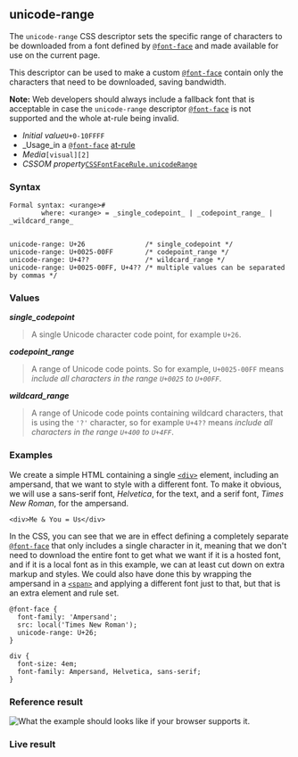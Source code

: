 ## unicode-range

The `unicode-range` CSS descriptor sets the specific range of characters to be downloaded from a font defined by [`@font-face`][0] and made available for use on the current page.

This descriptor can be used to make a custom [`@font-face`][0] contain only the characters that need to be downloaded, saving bandwidth.

**Note:** Web developers should always include a fallback font that is acceptable in case the `unicode-range` descriptor [`@font-face`][0] is not supported and the whole at-rule being invalid.

* _Initial value_`U+0-10FFFF`
* _Usage_in a [`@font-face`][0] [at-rule][1]
* _Media_`[visual][2]`
* _CSSOM property_[`CSSFontFaceRule.unicodeRange`][3]

### Syntax

    Formal syntax: <urange>#
            where: <urange> = _single_codepoint_ | _codepoint_range_ | _wildcard_range_
    

    unicode-range: U+26               /* single_codepoint */
    unicode-range: U+0025-00FF        /* codepoint_range */
    unicode-range: U+4??              /* wildcard_range */
    unicode-range: U+0025-00FF, U+4?? /* multiple values can be separated by commas */

### Values

**_**single\_codepoint**_**

> A single Unicode character code point, for example `U+26`.

**_**codepoint\_range**_**

> A range of Unicode code points. So for example, `U+0025-00FF` means _include all characters in the range `U+0025` to `U+00FF`_.

**_**wildcard\_range**_**

> A range of Unicode code points containing wildcard characters, that is using the `'?'` character, so for example `U+4??` means _include all characters in the range `U+400` to `U+4FF`_.

### Examples

We create a simple HTML containing a single [`<div>`][4] element, including an ampersand, that we want to style with a different font. To make it obvious, we will use a sans-serif font, _Helvetica_, for the text, and a serif font, _Times New Roman_, for the ampersand.

    <div>Me & You = Us</div>

In the CSS, you can see that we are in effect defining a completely separate [`@font-face`][0] that only includes a single character in it, meaning that we don't need to download the entire font to get what we want if it is a hosted font, and if it is a local font as in this example, we can at least cut down on extra markup and styles. We could also have done this by wrapping the ampersand in a [`<span>`][5] and applying a different font just to that, but that is an extra element and rule set.

    @font-face {
      font-family: 'Ampersand';
      src: local('Times New Roman');
      unicode-range: U+26;
    }
    
    div {
      font-size: 4em;
      font-family: Ampersand, Helvetica, sans-serif;	
    }

### Reference result

![What the example should looks like if your browser supports it.](https://mdn.mozillademos.org/files/6043/Refresult.png)

### Live result



[0]: https://developer.mozilla.org/en/docs/Web/CSS/@font-face "The @font-face CSS at-rule allows authors to specify online fonts to display text on their web pages. By allowing authors to provide their own fonts, @font-face eliminates the need to depend on the limited number of fonts users have installed on their computers. The @font-face at-rule may be used not only at the top level of a CSS, but also inside any CSS conditional-group at-rule."
[1]: https://developer.mozilla.org/en/docs/Web/CSS/At-rule "https://developer.mozilla.org/en/docs/Web/CSS/At-rule"
[2]: https://developer.mozilla.org/en/docs/Web/CSS/media/visual "https://developer.mozilla.org/en/docs/Web/CSS/media/visual"
[3]: https://developer.mozilla.org/en/docs/Web/API/CSSFontFaceRule.unicodeRange "The documentation about this has not yet been written; please consider contributing!"
[4]: https://developer.mozilla.org/en/docs/Web/HTML/Element/div "The HTML <div> element (or HTML Document Division Element) is the generic container for flow content, which does not inherently represent anything. It can be used to group elements for styling purposes (using the class or id attributes), or because they share attribute values, such as lang. It should be used only when no other semantic element (such as <article> or <nav>) is appropriate."
[5]: https://developer.mozilla.org/en/docs/Web/HTML/Element/span "The HTML <span> element is a generic inline container for phrasing content, which does not inherently represent anything. It can be used to group elements for styling purposes (using the class or id attributes), or because they share attribute values, such as lang. It should be used only when no other semantic element is appropriate. <span> is very much like a <div> element, but <div> is a block-level element whereas a <span> is an inline element."